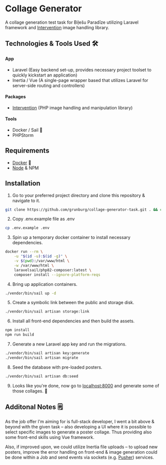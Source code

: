 # Collage Generator

A collage generation test task for Biļešu Paradīze utilizing Laravel framework and [Intervention](https://image.intervention.io/v2) image handling library.

## Technologies & Tools Used 🛠️

#### App
- Laravel (Easy backend set-up, provides necessary project toolset to quickly kickstart an application)
- Inertia / Vue (A single-page wrapper based that utilizes Laravel for server-side routing and controllers)

#### Packages
- [Intervention](https://image.intervention.io/v2) (PHP image handling and manipulation library)

#### Tools
- Docker / Sail 🐳
- PHPStorm

## Requirements
- [Docker](https://www.docker.com/) 🐳
- [Node](https://nodejs.org/) & NPM

## Installation
1. Go to your preferred project directory and clone this repository & navigate to it.
```bash
git clone https://github.com/grunburg/collage-generator-task.git . && cd collage-generator-task
```

2. Copy .env.example file as .env 
```bash
cp .env.example .env
```

3. Spin up a temporary docker container to install necessary dependencies.
```bash
docker run --rm \
    -u "$(id -u):$(id -g)" \
    -v $(pwd):/var/www/html \
    -w /var/www/html \
    laravelsail/php82-composer:latest \
    composer install --ignore-platform-reqs
```

4. Bring up application containers.
```bash
./vendor/bin/sail up -d
```

5. Create a symbolic link between the public and storage disk.
```bash
./vendor/bin/sail artisan storage:link
```

6. Install all front-end dependencies and then build the assets.
```bash
npm install
npm run build
```

7. Generate a new Laravel app key and run the migrations.
```bash
./vendor/bin/sail artisan key:generate
./vendor/bin/sail artisan migrate
```

8. Seed the database with pre-loaded posters.
```bash
./vendor/bin/sail artisan db:seed
```

9. Looks like you're done, now go to [localhost:8000](http://localhost:8000) and generate some of those collages. 🚀

## Additonal Notes 🗒️
As the job offer I'm aiming for is full-stack developer, I went a bit above & beyond with the given task – also developing a UI where it is possible to select specific images to generate a poster collage.
Thus providing also some front-end skills using Vue framework.

Also, if improved upon, we could utilize Inertia file uploads – to upload new posters, improve the error handling on front-end &
image generation could be done within a Job and send events via sockets (e.g. [Pusher](https://pusher.com/)) services.
